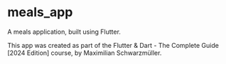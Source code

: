 # meals_app

A meals application, built using Flutter.

This app was created as part of the Flutter & Dart - The Complete Guide [2024 Edition] course, by Maximilian Schwarzmüller.